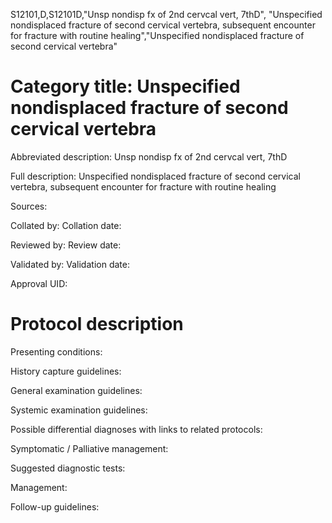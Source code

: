 S12101,D,S12101D,"Unsp nondisp fx of 2nd cervcal vert, 7thD", "Unspecified nondisplaced fracture of second cervical vertebra, subsequent encounter for fracture with routine healing","Unspecified nondisplaced fracture of second cervical vertebra"
# Category title: Unspecified nondisplaced fracture of second cervical vertebra

Abbreviated description: Unsp nondisp fx of 2nd cervcal vert, 7thD

Full description: Unspecified nondisplaced fracture of second cervical vertebra, subsequent encounter for fracture with routine healing

Sources:

Collated by:
Collation date:

Reviewed by:
Review date:

Validated by:
Validation date:

Approval UID:

# Protocol description

Presenting conditions:

History capture guidelines:

General examination guidelines:

Systemic examination guidelines:

Possible differential diagnoses with links to related protocols:

Symptomatic / Palliative management:

Suggested diagnostic tests:

Management:

Follow-up guidelines:
